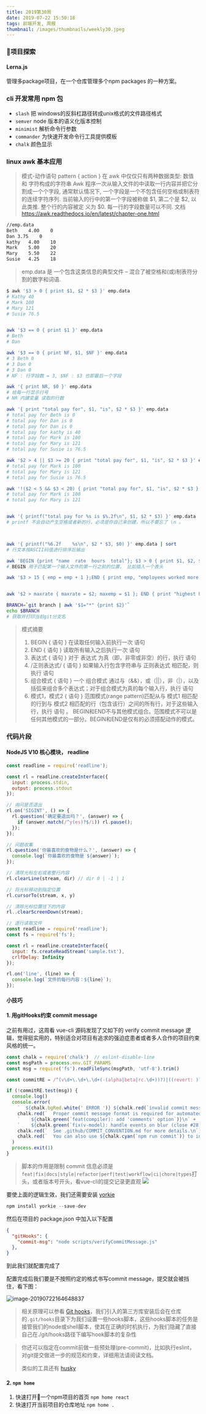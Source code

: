```yaml
---
title: 2019第30周
date: 2019-07-22 15:50:18
tags: 前端开发, 周报
thumbnail: /images/thumbnails/weekly30.jpeg
---
```


### 项目探索

#### Lerna.js
管理多package项目，在一个仓库管理多个npm packages 的一种方案。

### cli 开发常用 npm 包
- `slash` 把 windows的反斜杠路径转成unix格式的文件路径格式
- `semver` node 版本的语义化版本控制
- `minimist` 解析命令行参数
- `commander` 为快速开发命令行工具提供模板
- `chalk` 颜色显示

### linux awk 基本应用
> 模式-动作语句  pattern { action }
在 awk 中仅仅只有两种数据类型: 数值 和 字符构成的字符串
Awk 程序一次从输入文件的中读取一行内容并把它分割成一个个字段, 通常默认情况下, 一个字段是一个不包含任何空格或制表符的连续字符序列. 当前输入的行中的第一个字段被称做 $1, 第二个是 $2, 以此类推. 整个行的内容被定 义为 $0. 每一行的字段数量可以不同.
文档 https://awk.readthedocs.io/en/latest/chapter-one.html

```bash
//emp.data
Beth	4.00	0
Dan	3.75	0
kathy	4.00	10
Mark	5.00	20
Mary	5.50	22
Susie	4.25	18
```
> emp.data 是 一个包含这类信息的典型文件 – 混合了被空格和(或)制表符分割的数字和词语.

```bash
$ awk '$3 > 0 { print $1, $2 * $3 }' emp.data
# Kathy 40
# Mark 100
# Mary 121
# Susie 76.5


awk '$3 == 0 { print $1 }' emp.data
# Beth
# Dan

awk '$3 == 0 { print NF, $1, $NF }' emp.data
# 3 Beth 0
# 3 Dan 0
# 3 Dan 0
# NF : 行字段数 = 3, $NF : $3 也即最后一个字段

awk '{ print NR, $0 }' emp.data
# 给每一行显示行号
# NR 内建变量 读取的行数

awk '{ print "total pay for", $1, "is", $2 * $3 }' emp.data
# total pay for Beth is 0
# total pay for Dan is 0
# total pay for Dan is 0
# total pay for kathy is 40
# total pay for Mark is 100
# total pay for Mary is 121
# total pay for Susie is 76.5

awk '$2 > 4 || $3 >= 20 { print "total pay for", $1, "is", $2 * $3 }' emp.data
# total pay for Mark is 100
# total pay for Mary is 121
# total pay for Susie is 76.5

awk '!($2 < 5 && $3 < 20) { print "total pay for", $1, "is", $2 * $3 }' emp.data
# total pay for Mark is 100
# total pay for Mary is 121


awk '{ printf("total pay for %s is $%.2f\n", $1, $2 * $3) }' emp.data
# printf 不会自动产生空格或者新的行，必须是你自己来创建，所以不要忘了 \n 。



awk '{ printf("%6.2f    %s\n", $2 * $3, $0) }' emp.data | sort
# 行文本按ASCII码值进行排序后输出

awk 'BEGIN {print "name  rate  hours  total"}; $3 > 0 { print $1, $2, $3, $2 * $3 }' emp.data
# BEGIN 用于匹配第一个输入文件的第一行之前的位置， 比如插入一个表头

awk '$3 > 15 { emp = emp + 1 };END { print emp, "employees worked more than 15 hours" }' emp.data


awk '$2 > maxrate { maxrate = $2; maxemp = $1 }; END { print "highest hourly rate:", maxrate, "for", maxemp }' emp.data

BRANCH=`git branch | awk '$1="*" {print $2}'`
echo $BRANCH
# 获取并打印当前git分支名
```
> 模式摘要
>
> 1. BEGIN { 语句 }
>    在读取任何输入前执行一次 语句
> 2. END { 语句 }
>    读取所有输入之后执行一次 语句
> 3. 表达式 { 语句 }
>    对于 表达式 为真（即，非零或非空）的行，执行 语句
> 4. /正则表达式/ { 语句 }
>    如果输入行包含字符串与 正则表达式 相匹配，则执行 语句
> 5. 组合模式 { 语句 }
>    一个 组合模式 通过与（&&），或（||），非（|），以及括弧来组合多个表达式；对于组合模式为真的每个输入行，执行 语句
> 6. 模式1，模式2 { 语句 }
>    范围模式(range pattern)匹配从与 模式1 相匹配的行到与 模式2 相匹配的行（包含该行）之间的所有行，对于这些输入行，执行 语句 。
>    BEGIN和END不与其他模式组合。范围模式不可以是任何其他模式的一部分。BEGIN和END是仅有的必须搭配动作的模式。


### 代码片段
#### NodeJS V10 核心模块， readline
```javascript
const readline = require('readline');

const rl = readline.createInterface({
  input: process.stdin,
  output: process.stdout
});

// 询问是否退出
rl.on('SIGINT', () => {
  rl.question('确定要退出吗？', (answer) => {
    if (answer.match(/^y(es)?$/i)) rl.pause();
  });
});

// 问题收集
rl.question('你最喜欢的食物是什么？', (answer) => {
  console.log(`你最喜欢的食物是 ${answer}`);
});

// 清除光标左右或者整行内容
rl.clearLine(stream, dir) // dir 0 | -1 | 1

// 将光标移动到指定位置
rl.cursorTo(stream, x, y)

// 清除光标位置往下的内容
rl..clearScreenDown(stream);

```

```javascript
// 逐行读取文件
const readline = require('readline');
const fs = require('fs');

const rl = readline.createInterface({
  input: fs.createReadStream('sample.txt'),
  crlfDelay: Infinity
});

rl.on('line', (line) => {
  console.log(`文件的每行内容：${line}`);
});
```



#### 小技巧

#### 1. 用gitHooks约束 commit message
之前有用过，这周看 vue-cli 源码发现了又如下的 verify commit message 逻辑，觉得挺实用的，特别适合对项目有追求的强迫症患者或者多人合作的项目约束风格的统一。
```javascript
const chalk = require('chalk')  // eslint-disable-line
const msgPath = process.env.GIT_PARAMS
const msg = require('fs').readFileSync(msgPath, 'utf-8').trim()

const commitRE = /^(v\d+\.\d+\.\d+(-(alpha|beta|rc.\d+))?)|((revert: )?(feat|fix|docs|style|refactor|perf|test|workflow|ci|chore|types)(\(.+\))?!?: .{1,50})/

if (!commitRE.test(msg)) {
  console.log()
  console.error(
    `  ${chalk.bgRed.white(' ERROR ')} ${chalk.red(`invalid commit message format.`)}\n\n` +
    chalk.red(`  Proper commit message format is required for automated changelog generation. Examples:\n\n`) +
    `    ${chalk.green(`feat(compiler): add 'comments' option`)}\n` +
    `    ${chalk.green(`fix(v-model): handle events on blur (close #28)`)}\n\n` +
    chalk.red(`  See .github/COMMIT_CONVENTION.md for more details.\n`) +
    chalk.red(`  You can also use ${chalk.cyan(`npm run commit`)} to interactively generate a commit message.\n`)
  )
  process.exit(1)
}
```
> 脚本的作用是限制 commit 信息必须是 `feat|fix|docs|style|refactor|perf|test|workflow|ci|chore|types`打头，或者版本号开头，看vue-cli的提交记录更直观
![](https://user-images.githubusercontent.com/8393757/61620810-2c56a280-aca4-11e9-94e1-23214ea6e19d.png)

要使上面的逻辑生效，我们还需要安装 [yorkie](https://github.com/yyx990803/yorkie)
```javascript
npm install yorkie --save-dev
```
然后在项目的 package.json 中加入以下配置
```json
{
  "gitHooks": {
    "commit-msg": "node scripts/verifyCommitMessage.js"
  },
}
```

到此我们就配置完成了

配置完成后我们要是不按照约定的格式书写commit message，提交就会被挡住，看下图：

![image-20190722164648837](../images/image-20190722164648837.png)

> 相关原理可以参看 [Git hooks](https://git-scm.com/book/zh/v2/%E8%87%AA%E5%AE%9A%E4%B9%89-Git-Git-%E9%92%A9%E5%AD%90)，我们引入的第三方库安装后会在仓库的`.git/hooks`目录下为我们设置一些hooks脚本，这些hooks脚本的任务是接管我们的node或shell脚本，使其在正确的时机执行，为我们隐藏了直接自己在./git/hooks路径下编写hook脚本的复杂性

> 你还可以指定在commit前做一些预处理(pre-commit)，比如执行eslint，对git提交做进一步的规范和约束，详细用法请阅读文档。
>
> 类似的工具还有 [husky](https://github.com/typicode/husky)

#### 2. `npm home`
1. 快速打开一个npm项目的首页 `npm home react`
2. 快速打开当前项目的仓库地址  `npm home .`

